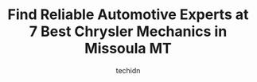 ---
layout: ampstory
image: https://images.unsplash.com/photo-1492144534655-ae79c964c9d7?ixlib=rb-4.0.3&ixid=MnwxMjA3fDB8MHxwaG90by1wYWdlfHx8fGVufDB8fHx8&auto=format&fit=crop&w=640&h=853&q=80
author: techidn
featured: false
description: For top-quality automotive repairs and maintenance, visit the 7 best Chrysler Mechanic in Missoula MT, USA. Their reputation for excellence and their dedication to customer satisfaction make
title: Find Reliable Automotive Experts at 7 Best Chrysler Mechanics in Missoula MT
cover:
   title: Find Reliable Automotive Experts at 7 Best Chrysler Mechanics in Missoula MT
   subtitle: Rickpate
   background: https://images.unsplash.com/photo-1492144534655-ae79c964c9d7?ixlib=rb-4.0.3&ixid=MnwxMjA3fDB8MHxwaG90by1wYWdlfHx8fGVufDB8fHx8&auto=format&fit=crop&w=640&h=853&q=80

pages: 
 - layout: thirds
   top: <h1>#1 Willys Auto</h1>
   bottom: "<p>Willy is a straight forward business owner who will do his best to help you out. He saved me an hour of labor cost by explaining to me why the diagnosis i was requesting </p>"
   background: https://www.knot35.com/toplist/wp-content/uploads/2023/06/best-chrysler-mechanic-1-in-missoula-mt-1685837652.jpeg
   backgroundblur: true
 - layout: thirds
   top: <h1>#2 Lithia Chrysler Jeep Dodge of Missoula Service Center</h1>
   bottom: "<p>5001 Grizzly Ct suite #100, Missoula, MT 59808, United States</p>"
   background: https://www.knot35.com/toplist/wp-content/uploads/2023/06/best-chrysler-mechanic-2-in-missoula-mt-1685837653.jpeg
   cta:
      link: https://www.knot35.com/toplist/find-reliable-automotive-experts-at-7-best-chrysler-mechanics-in-missoula-mt/
      text: Find Reliable Automotive Experts at 7 Best Chrysler Mechanics in Missoula MT
 - layout: thirds
   top: <h1>#3 EQ Auto & Diesel</h1>
   bottom: "<p>5115 U.S. Hwy 93 S, Missoula, MT 59804, United States</p>"
   background: https://www.knot35.com/toplist/wp-content/uploads/2023/06/best-chrysler-mechanic-3-in-missoula-mt-1685837653.jpeg
   cta:
      link: https://www.knot35.com/toplist/find-reliable-automotive-experts-at-7-best-chrysler-mechanics-in-missoula-mt/
      text: Find Reliable Automotive Experts at 7 Best Chrysler Mechanics in Missoula MT
 - layout: thirds
   top: <h1>#4 Peak Auto Repair</h1>
   bottom: "<p>825 Cooper St, Missoula, MT 59802, United States</p>"
   background: https://images.unsplash.com/photo-1541356665065-22676f35dd40?ixlib=rb-4.0.3&ixid=MnwxMjA3fDB8MHxwaG90by1wYWdlfHx8fGVufDB8fHx8&auto=format&fit=crop&w=640&h=853&q=80
   cta:
      link: https://www.knot35.com/toplist/find-reliable-automotive-experts-at-7-best-chrysler-mechanics-in-missoula-mt/
      text: Find Reliable Automotive Experts at 7 Best Chrysler Mechanics in Missoula MT
 - layout: thirds
   top: <h1>#5 Master Technician - Toyotas Only</h1>
   bottom: "<p>128 S 5th St W, Missoula, MT 59801, United States</p>"
   background: https://images.unsplash.com/photo-1567095761054-7a02e69e5c43?ixlib=rb-4.0.3&ixid=MnwxMjA3fDB8MHxwaG90by1wYWdlfHx8fGVufDB8fHx8&auto=format&fit=crop&w=640&h=853&q=80
   cta:
      link: https://www.knot35.com/toplist/find-reliable-automotive-experts-at-7-best-chrysler-mechanics-in-missoula-mt/
      text: Find Reliable Automotive Experts at 7 Best Chrysler Mechanics in Missoula MT
 - layout: thirds
   top: <h1>#6 Unique Automotive Services</h1>
   bottom: "<p>1414 Montana St, Missoula, MT 59801, United States</p>"
   background: https://plus.unsplash.com/premium_photo-1664640458616-3c74f8cb4589?ixlib=rb-4.0.3&ixid=MnwxMjA3fDB8MHxwaG90by1wYWdlfHx8fGVufDB8fHx8&auto=format&fit=crop&w=640&h=853&q=80
   cta:
      link: https://www.knot35.com/toplist/find-reliable-automotive-experts-at-7-best-chrysler-mechanics-in-missoula-mt/
      text: Find Reliable Automotive Experts at 7 Best Chrysler Mechanics in Missoula MT
 - layout: thirds
   top: <h1>#7 Crawfords Auto & Motorsports</h1>
   bottom: "<p>2504 W Broadway St, Missoula, MT 59808, United States</p>"
   background: https://images.unsplash.com/photo-1574169208507-84376144848b?ixlib=rb-4.0.3&ixid=MnwxMjA3fDB8MHxwaG90by1wYWdlfHx8fGVufDB8fHx8&auto=format&fit=crop&w=640&h=853&q=80
   cta:
      link: https://www.knot35.com/toplist/find-reliable-automotive-experts-at-7-best-chrysler-mechanics-in-missoula-mt/
      text: Find Reliable Automotive Experts at 7 Best Chrysler Mechanics in Missoula MT
 - layout: thirds
   middle: Continue reading...
   background: https://images.unsplash.com/photo-1496096265110-f83ad7f96608?ixlib=rb-4.0.3&ixid=MnwxMjA3fDB8MHxwaG90by1wYWdlfHx8fGVufDB8fHx8&auto=format&fit=crop&w=640&h=853&q=80
   cta:
      link: https://www.knot35.com/toplist/find-reliable-automotive-experts-at-7-best-chrysler-mechanics-in-missoula-mt/
      text: Find Reliable Automotive Experts at 7 Best Chrysler Mechanics in Missoula MT
      
---